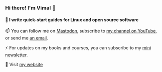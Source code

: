 ### Hi there! I'm Vimal 👋  

<!--
**vimalkvn/vimalkvn** is a ✨ _special_ ✨ repository because its `README.md` (this file) appears on your GitHub profile.

Here are some ideas to get you started:

- 🔭 I’m currently working on ...
- 🌱 I’m currently learning ...
- 👯 I’m looking to collaborate on ...
- 🤔 I’m looking for help with ...
- 💬 Ask me about ...
- 📫 How to reach me: ...
- 😄 Pronouns: ...
- ⚡ Fun fact: ...
-->


#### 🔭 I write quick-start guides for Linux and open source software

📫 You can follow me on [Mastodon](https://mastodon.social/@vimalkvn), subscribe to [my channel on YouTube](https://www.youtube.com/channel/UCNh1xjKrHEu3N4NZUG_Fq2g), or send me [an email](mailto:vimal@disroot.org).

⚡ For updates on my books and courses, you can subscribe to my [mini newsletter](https://vimalkvn.substack.com/).

🌱 Visit [my website](https://vimalkvn.com)
